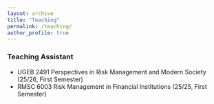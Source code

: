 ```yaml
---
layout: archive
title: "Teaching"
permalink: /teaching/
author_profile: true
---
```

### Teaching Assistant
* UGEB 2491 Perspectives in Risk Management and Modern Society (25/26, First Semester)
* RMSC 6003 Risk Management in Financial Institutions (25/25, First Semester)

